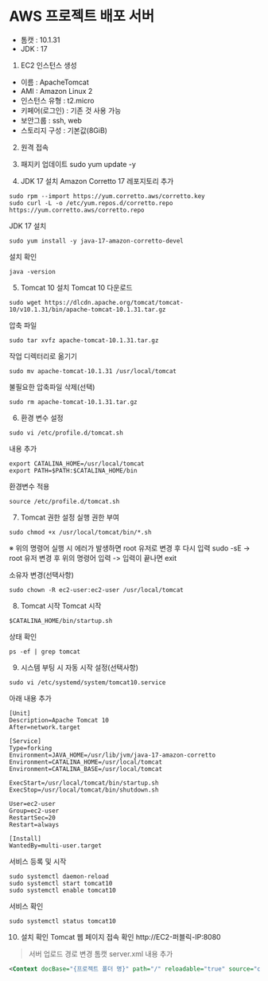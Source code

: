 # AWS 프로젝트 배포 서버
- 톰캣 : 10.1.31
- JDK : 17

1. EC2 인스턴스 생성
- 이름 : ApacheTomcat
- AMI : Amazon Linux 2
- 인스턴스 유형 : t2.micro
- 키페어(로그인) : 기존 것 사용 가능
- 보안그룹 : ssh, web
- 스토리지 구성 : 기본값(8GiB)

2. 원격 접속

3. 패지키 업데이트
sudo yum update -y

4. JDK 17 설치
Amazon Corretto 17 레포지토리 추가
```
sudo rpm --import https://yum.corretto.aws/corretto.key
sudo curl -L -o /etc/yum.repos.d/corretto.repo https://yum.corretto.aws/corretto.repo
```

JDK 17 설치
```
sudo yum install -y java-17-amazon-corretto-devel
```

설치 확인
```
java -version
```

5. Tomcat 10 설치
Tomcat 10 다운로드
```
sudo wget https://dlcdn.apache.org/tomcat/tomcat-10/v10.1.31/bin/apache-tomcat-10.1.31.tar.gz
```

압축 파일
```
sudo tar xvfz apache-tomcat-10.1.31.tar.gz
```

작업 디렉터리로 옮기기
```
sudo mv apache-tomcat-10.1.31 /usr/local/tomcat
```

불필요한 압축파일 삭제(선택)
```
sudo rm apache-tomcat-10.1.31.tar.gz
```

6. 환경 변수 설정
```
sudo vi /etc/profile.d/tomcat.sh
```

내용 추가
```
export CATALINA_HOME=/usr/local/tomcat
export PATH=$PATH:$CATALINA_HOME/bin
```

환경변수 적용
```
source /etc/profile.d/tomcat.sh
```

7. Tomcat 권한 설정
실행 권한 부여
```
sudo chmod +x /usr/local/tomcat/bin/*.sh 
```
※ 위의 명령어 실행 시 에러가 발생하면 root 유저로 변경 후 다시 입력
sudo -sE -> root 유저 변경 후 위의 명령어 입력 -> 입력이 끝나면 exit

소유자 변경(선택사항)
```
sudo chown -R ec2-user:ec2-user /usr/local/tomcat
```

8. Tomcat 시작
Tomcat 시작
```
$CATALINA_HOME/bin/startup.sh
```

상태 확인
```
ps -ef | grep tomcat
```

9. 시스템 부팅 시 자동 시작 설정(선택사항)
```
sudo vi /etc/systemd/system/tomcat10.service
```

아래 내용 추가
```service
[Unit]
Description=Apache Tomcat 10
After=network.target

[Service]
Type=forking
Environment=JAVA_HOME=/usr/lib/jvm/java-17-amazon-corretto
Environment=CATALINA_HOME=/usr/local/tomcat
Environment=CATALINA_BASE=/usr/local/tomcat

ExecStart=/usr/local/tomcat/bin/startup.sh
ExecStop=/usr/local/tomcat/bin/shutdown.sh

User=ec2-user
Group=ec2-user
RestartSec=20
Restart=always

[Install]
WantedBy=multi-user.target
```

서비스 등록 및 시작
```
sudo systemctl daemon-reload
sudo systemctl start tomcat10
sudo systemctl enable tomcat10
```

서비스 확인
```
sudo systemctl status tomcat10
```

10. 설치 확인
Tomcat 웹 페이지 접속 확인
http://EC2-퍼블릭-IP:8080

>서버 업로드 경로 변경
>톰캣 server.xml 내용 추가

```xml
<Context docBase="{프로젝트 폴더 명}" path="/" reloadable="true" source="org.eclipse.jst.j2ee.server:{프로젝트 폴더 명}"/>
```



